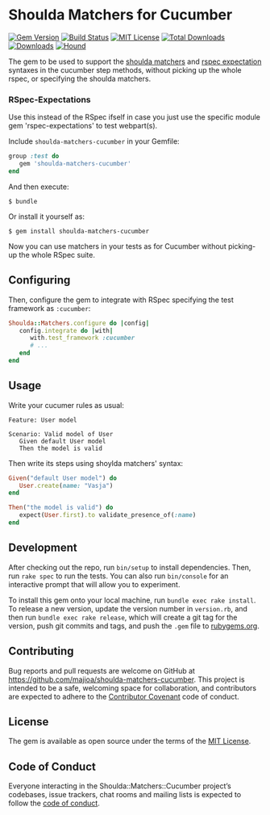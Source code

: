 # Shoulda Matchers for Cucumber

[![Gem Version][version-badge]][rubygems] [![Build Status][travis-badge]][travis] [![MIT License][license-badge]](LICENSE) [![Total Downloads][downloads-total]][rubygems] [![Downloads][downloads-badge]][rubygems] [![Hound][hound-badge]][hound]

The gem to be used to support the [shoulda matchers](https://github.com/thoughtbot/shoulda-matchers) and [rspec expectation](https://github.com/rspec/rspec-expectations) syntaxes in the cucumber step methods, without picking up the whole rspec, or specifying the shoulda matchers.

[version-badge]: https://img.shields.io/gem/v/shoulda-matchers-cucumber.svg
[rubygems]: https://rubygems.org/gems/shoulda-matchers-cucumber
[travis-badge]: https://img.shields.io/travis/majioa/shoulda-matchers-cucumber/master.svg
[travis]: https://travis-ci.org/majioa/shoulda-matchers-cucumber
[downloads-total]: https://img.shields.io/gem/dt/shoulda-matchers-cucumber.svg
[downloads-badge]: https://img.shields.io/gem/dtv/shoulda-matchers-cucumber.svg
[downloads-badge]: https://img.shields.io/gem/dtv/shoulda-matchers-cucumber.svg
[hound-badge]: https://img.shields.io/badge/Reviewed_by-Hound-8E64B0.svg
[hound]: https://houndci.com
[license-badge]: https://img.shields.io/badge/License-MIT-0000FF.png


### RSpec-Expectations

Use this instead of the RSpec ifself in case you just use the specific module gem
'rspec-expectations' to test webpart(s).

Include `shoulda-matchers-cucumber` in your Gemfile:

``` ruby
group :test do
   gem 'shoulda-matchers-cucumber'
end
```

And then execute:

    $ bundle

Or install it yourself as:

    $ gem install shoulda-matchers-cucumber

Now you can use matchers in your tests as for Cucumber without picking-up the whole RSpec suite.

## Configuring
Then, configure the gem to integrate with RSpec specifying the test framework as `:cucumber`:

``` ruby
Shoulda::Matchers.configure do |config|
   config.integrate do |with|
      with.test_framework :cucumber
      # ...
   end
end
```

## Usage

Write your cucumer rules as usual:

```cucumber
Feature: User model

Scenario: Valid model of User
   Given default User model
   Then the model is valid
```

Then write its steps using shoylda matchers' syntax:

```ruby
Given("default User model") do
   User.create(name: "Vasja")
end

Then("the model is valid") do
   expect(User.first).to validate_presence_of(:name)
end
```

## Development

After checking out the repo, run `bin/setup` to install dependencies. Then, run `rake spec` to run the tests. You can also run `bin/console` for an interactive prompt that will allow you to experiment.

To install this gem onto your local machine, run `bundle exec rake install`. To release a new version, update the version number in `version.rb`, and then run `bundle exec rake release`, which will create a git tag for the version, push git commits and tags, and push the `.gem` file to [rubygems.org](https://rubygems.org).

## Contributing

Bug reports and pull requests are welcome on GitHub at https://github.com/majioa/shoulda-matchers-cucumber. This project is intended to be a safe, welcoming space for collaboration, and contributors are expected to adhere to the [Contributor Covenant](http://contributor-covenant.org) code of conduct.

## License

The gem is available as open source under the terms of the [MIT License](https://opensource.org/licenses/MIT).

## Code of Conduct

Everyone interacting in the Shoulda::Matchers::Cucumber project’s codebases, issue trackers, chat rooms and mailing lists is expected to follow the [code of conduct](https://github.com/majioa/shoulda-matchers-cucumber/blob/master/CODE_OF_CONDUCT.md).
